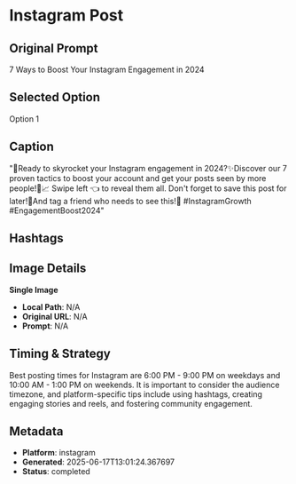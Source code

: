 # Instagram Post

## Original Prompt
7 Ways to Boost Your Instagram Engagement in 2024

## Selected Option
Option 1

## Caption
"🚀Ready to skyrocket your Instagram engagement in 2024?✨Discover our 7 proven tactics to boost your account and get your posts seen by more people!👀📈 Swipe left 👈 to reveal them all. Don't forget to save this post for later!🔖And tag a friend who needs to see this!👥 #InstagramGrowth #EngagementBoost2024"

## Hashtags


## Image Details
**Single Image**
- **Local Path**: N/A
- **Original URL**: N/A
- **Prompt**: N/A

## Timing & Strategy
Best posting times for Instagram are 6:00 PM - 9:00 PM on weekdays and 10:00 AM - 1:00 PM on weekends. It is important to consider the audience timezone, and platform-specific tips include using hashtags, creating engaging stories and reels, and fostering community engagement.

## Metadata
- **Platform**: instagram
- **Generated**: 2025-06-17T13:01:24.367697
- **Status**: completed
